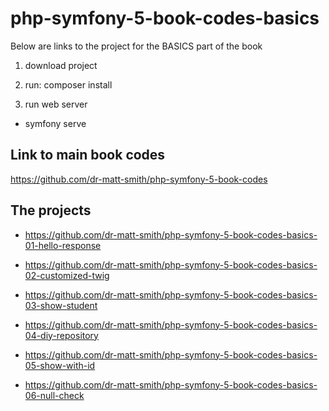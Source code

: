 # php-symfony-5-book-codes-basics

Below are links to the project for the BASICS part of the book

1. download project

1. run: composer install

1. run web server

  - symfony serve

## Link to main book codes

https://github.com/dr-matt-smith/php-symfony-5-book-codes

## The projects

- https://github.com/dr-matt-smith/php-symfony-5-book-codes-basics-01-hello-response

- https://github.com/dr-matt-smith/php-symfony-5-book-codes-basics-02-customized-twig

- https://github.com/dr-matt-smith/php-symfony-5-book-codes-basics-03-show-student

- https://github.com/dr-matt-smith/php-symfony-5-book-codes-basics-04-diy-repository

- https://github.com/dr-matt-smith/php-symfony-5-book-codes-basics-05-show-with-id

- https://github.com/dr-matt-smith/php-symfony-5-book-codes-basics-06-null-check
